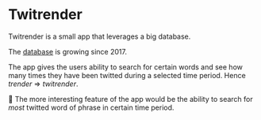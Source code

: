 # Twitrender
Twitrender is a small app that leverages a big database.
 
The [database](https://github.com/mihailgaberov/twitter-bot/tree/v2) is  growing since 2017. 

The app gives the users ability to search for certain words and see how many times they have been twitted during a selected time period. Hence _trender_ => _twitrender_.

:tada: The more interesting feature of the app would be the ability to search for _most_ twitted word of phrase in certain time period. 
